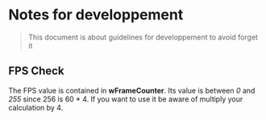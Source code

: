 # Notes for developpement
> This document is about guidelines for developpement to avoid forget it

## FPS Check
The FPS value is contained in **wFrameCounter**. Its value is between *0* and *255* since 256 is 60 * 4.
If you want to use it be aware of multiply your calculation by 4.